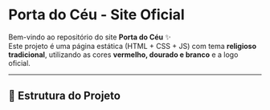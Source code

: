 # Porta do Céu - Site Oficial

Bem-vindo ao repositório do site **Porta do Céu** ✨  
Este projeto é uma página estática (HTML + CSS + JS) com tema **religioso tradicional**, utilizando as cores **vermelho, dourado e branco** e a logo oficial.  

---

## 📂 Estrutura do Projeto
